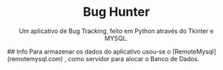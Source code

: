 <h1 align="center">Bug Hunter</h1>
<p align="center">Um aplicativo de Bug Tracking, feito em Python através do Tkinter e MYSQL.</p>
## Info
Para armazenar os dados do aplicativo usou-se o [RemoteMysql](remotemysql.com) , como servidor para alocar o Banco de Dados.
